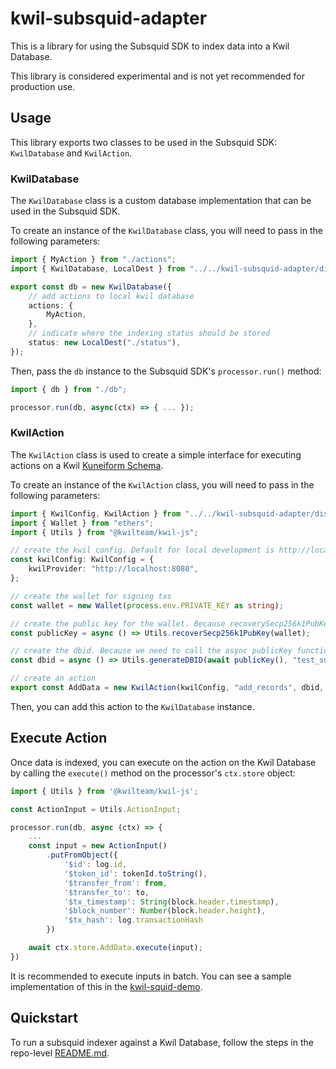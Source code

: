 # kwil-subsquid-adapter

This is a library for using the Subsquid SDK to index data into a Kwil Database.

This library is considered experimental and is not yet recommended for production use.

## Usage

This library exports two classes to be used in the Subsquid SDK: `KwilDatabase` and `KwilAction`.

### KwilDatabase

The `KwilDatabase` class is a custom database implementation that can be used in the Subsquid SDK.

To create an instance of the `KwilDatabase` class, you will need to pass in the following parameters:

```typescript
import { MyAction } from "./actions";
import { KwilDatabase, LocalDest } from "../../kwil-subsquid-adapter/dist";

export const db = new KwilDatabase({
    // add actions to local kwil database
    actions: {
        MyAction,
    },
    // indicate where the indexing status should be stored
    status: new LocalDest("./status"),
});
```

Then, pass the `db` instance to the Subsquid SDK's `processor.run()` method:

```typescript
import { db } from "./db";

processor.run(db, async(ctx) => { ... });
```

### KwilAction

The `KwilAction` class is used to create a simple interface for executing actions on a Kwil [Kuneiform Schema](https://docs.kwil.com/docs/kuneiform/introduction).

To create an instance of the `KwilAction` class, you will need to pass in the following parameters:

```typescript
import { KwilConfig, KwilAction } from "../../kwil-subsquid-adapter/dist";
import { Wallet } from "ethers";
import { Utils } from "@kwilteam/kwil-js";

// create the kwil config. Default for local development is http://localhost:8080
const kwilConfig: KwilConfig = {
    kwilProvider: "http://localhost:8080",
};

// create the wallet for signing txs
const wallet = new Wallet(process.env.PRIVATE_KEY as string);

// create the public key for the wallet. Because recoverySecp256k1PubKey is async, we need to wrap it in a function and call it later
const publicKey = async () => Utils.recoverSecp256k1PubKey(wallet);

// create the dbid. Because we need to call the async publicKey function, we need to wrap it in a function and call it later
const dbid = async () => Utils.generateDBID(await publicKey(), "test_subsquid");

// create an action
export const AddData = new KwilAction(kwilConfig, "add_records", dbid, wallet, publicKey);
```

Then, you can add this action to the `KwilDatabase` instance.

## Execute Action

Once data is indexed, you can execute on the action on the Kwil Database by calling the `execute()` method on the processor's `ctx.store` object:

```typescript
import { Utils } from '@kwilteam/kwil-js';

const ActionInput = Utils.ActionInput;

processor.run(db, async (ctx) => {
    ...
    const input = new ActionInput()
        .putFromObject({
            '$id': log.id,
            '$token_id': tokenId.toString(),
            '$transfer_from': from,
            '$transfer_to': to,
            '$tx_timestamp': String(block.header.timestamp),
            '$block_number': Number(block.header.height),
            '$tx_hash': log.transactionHash
        })

    await ctx.store.AddData.execute(input); 
})
```

It is recommended to execute inputs in batch. You can see a sample implementation of this in the [kwil-squid-demo](https://github.com/KwilLuke/kwil-subsquid-mvp/blob/main/kwil-squid-demo/src/main.ts).

## Quickstart

To run a subsquid indexer against a Kwil Database, follow the steps in the repo-level [README.md](../README.md).
